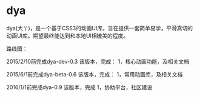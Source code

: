 dya
===

dya(大丫)，是一个基于CSS3的动画UI库。旨在提供一套简单易学，平滑真切的动画UI库。期望最终能达到和本地UI相媲美的程度。

路线图：

2015/2/10前完成dya-dev-0.3
该版本，完成：
1，核心动画功能，及相关文档

2015/6/1前完成dya-beta-0.6
该版本，完成：
1，常用动画库，及相关文档

2016/1/1前完成dya-0.9
该版本，完成
1，协助平台，社区建设
